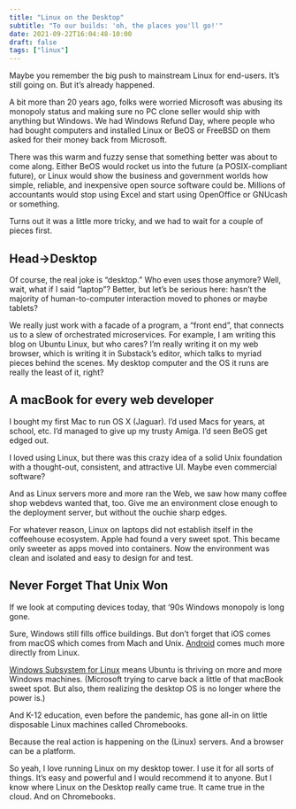 ```yaml
---
title: "Linux on the Desktop"
subtitle: "To our builds: 'oh, the places you'll go!'"
date: 2021-09-22T16:04:48-10:00
draft: false
tags: ["linux"]
---
```

Maybe you remember the big push to mainstream Linux for end-users. It’s still going on. But it’s already happened.

A bit more than 20 years ago, folks were worried Microsoft was abusing its monopoly status and making sure no PC clone seller would ship with anything but Windows. We had Windows Refund Day, where people who had bought computers and installed Linux or BeOS or FreeBSD on them asked for their money back from Microsoft.

There was this warm and fuzzy sense that something better was about to come along. Either BeOS would rocket us into the future (a POSIX-compliant future), or Linux would show the business and government worlds how simple, reliable, and inexpensive open source software could be. Millions of accountants would stop using Excel and start using OpenOffice or GNUcash or something.

Turns out it was a little more tricky, and we had to wait for a couple of pieces first.

## Head→Desktop

Of course, the real joke is “desktop.” Who even uses those anymore? Well, wait, what if I said “laptop”? Better, but let’s be serious here: hasn’t the majority of human-to-computer interaction moved to phones or maybe tablets?

We really just work with a facade of a program, a “front end”, that connects us to a slew of orchestrated microservices. For example, I am writing this blog on Ubuntu Linux, but who cares? I’m really writing it on my web browser, which is writing it in Substack’s editor, which talks to myriad pieces behind the scenes. My desktop computer and the OS it runs are really the least of it, right?

## A macBook for every web developer

I bought my first Mac to run OS X (Jaguar). I’d used Macs for years, at school, etc. I’d managed to give up my trusty Amiga. I’d seen BeOS get edged out.

I loved using Linux, but there was this crazy idea of a solid Unix foundation with a thought-out, consistent, and attractive UI. Maybe even commercial software?

And as Linux servers more and more ran the Web, we saw how many coffee shop webdevs wanted that, too. Give me an environment close enough to the deployment server, but without the ouchie sharp edges.

For whatever reason, Linux on laptops did not establish itself in the coffeehouse ecosystem. Apple had found a very sweet spot. This became only sweeter as apps moved into containers. Now the environment was clean and isolated and easy to design for and test.

## Never Forget That Unix Won

If we look at computing devices today, that ‘90s Windows monopoly is long gone.

Sure, Windows still fills office buildings. But don’t forget that iOS comes from macOS which comes from Mach and Unix. [Android](https://www.chethaase.com/androids) comes much more directly from Linux.

[Windows Subsystem for Linux](https://ubuntu.com/wsl) means Ubuntu is thriving on more and more Windows machines. (Microsoft trying to carve back a little of that macBook sweet spot. But also, them realizing the desktop OS is no longer where the power is.)

And K-12 education, even before the pandemic, has gone all-in on little disposable Linux machines called Chromebooks.

Because the real action is happening on the (Linux) servers. And a browser can be a platform.

So yeah, I love running Linux on my desktop tower. I use it for all sorts of things. It’s easy and powerful and I would recommend it to anyone. But I know where Linux on the Desktop really came true. It came true in the cloud. And on Chromebooks.

